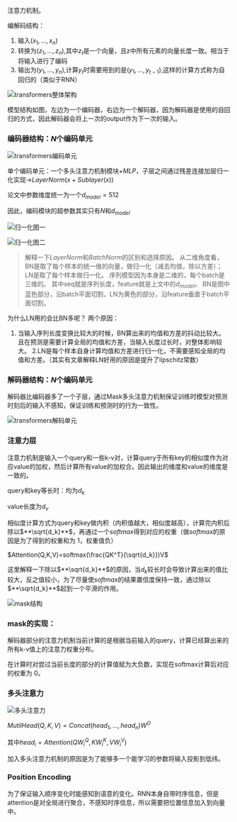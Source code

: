 注意力机制。

编解码结构：

1. 输入$(x_1, \dots, x_n)$
2. 转换为$(z_1,\dots,z_n)$,其中$z_t$是一个向量，且z中所有元素的向量长度一致。相当于将输入进行了编码
3. 输出为$(y_1,\dots,y_n)$,计算$y_t$时需要用到的是$(y_1,\dots,y_{t-1})$,这样的计算方式称为自回归的（类似于RNN）

![transformers整体架构](./pics/transformers整体架构.png)

模型结构如图，左边为一个编码器，右边为一个解码器，因为解码器是使用的自回归的方式，因此解码器会将上一次的output作为下一次的输入。

### 编码器结构：$N$个编码单元

![transformers编码单元](./pics/transformers编码单元.png)

单个编码单元：一个多头注意力机制模块+$MLP$，子层之间通过残差连接加层归一化实现→$LayerNorm(x+Sublayer(x))$

论文中参数维度统一为一个$d_{model}=512$

因此，编码模块的超参数其实只有$N$和$d_{model}$

![归一化图一](./pics/归一化图一.png)

![归一化图二](./pics/归一化图二.png)

> 解释一下$LayerNorm$和$BatchNorm$的区别和选择原因。 从二维角度看，BN是取了每个样本的统一维的向量，做归一化（减去均值，除以方差）；LN是取了每个样本做归一化。 序列模型因为本身是二维的，每个batch是三维的。 其中seq就是序列长度，feature就是上文中的$d_{model}$。 BN是图中蓝色部分，沿batch平面切割，LN为黄色的部分，沿feature垂直于batch平面切割。

为什么LN用的会比BN多呢？ 两个原因：

1. 当输入序列长度变换比较大的时候，BN算出来的均值和方差的抖动比较大。且在预测是需要计算全局的均值和方差，当输入长度过长时，对整体影响较大。 2.LN是每个样本自身计算均值和方差进行归一化，不需要感知全局的均值和方差。（其实有文章解释LN好用的原因是提升了lipschitz常数）

> 

### 解码器结构：$N$个编码单元

解码器比编码器多了一个子层，通过Mask多头注意力机制保证训练时模型对预测时刻后的输入不感知，保证训练和预测时的行为一致性。

![transformers解码单元](./pics/transformers解码单元.png)

### 注意力层

注意力机制是输入一个query和一些k-v对，计算query于所有key的相似度作为对应value的加权，然后计算所有value的加权合。因此输出的维度和value的维度是一致的。

query和key等长时：均为$d_k$

value长度为$d_v$

相似度计算方式为query和key做内积（内积值越大，相似度越高），计算完内积后除以$**\sqrt{d_k}**$，再通过一个$softmax$得到对应的权重（做$softmax$的原因是为了得到的权重和为 1，权重值负）

$Attention(Q,K,V)=softmax(\frac{QK^T}{\sqrt{d_k}})V$

这里解释一下除以$**\sqrt{d_k}**$的原因，当$d_k$较长时会导致计算出来的值比较大，反之值较小，为了尽量使$softmax$的结果置信度保持一致，通过除以$**\sqrt{d_k}**$起到一个平滑的作用。

![mask结构](./pics/mask结构.png)

### mask的实现：

解码器部分的注意力机制当前计算的是根据当前输入的query，计算已经算出来的所有k-v值上的注意力权重分布。

在计算时对尝过当前长度的部分的计算值赋为大负数，实现在softmax计算后对应的权重为 0。

### 多头注意力

![多头注意力](./pics/多头注意力.png)

$MutilHead(Q,K,V)=Concat(head_1,\dots,head_n)W^O$

其中$head_i=Attention(QW_i^Q,KW_i^K,VW_i^V)$

加入多头注意力机制的原因是为了能够多一个能学习的参数将输入投影到低纬。

### Position Encoding

为了保证输入顺序变化时能感知到语意的变化。RNN本身自带时序信息，但是attention是对全局进行聚合，不感知时序信息，所以需要把位置信息加入到向量中。